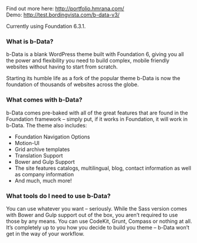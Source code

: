 Find out more here: http://portfolio.hmrana.com/  
Demo: http://test.bordingvista.com/b-data-v3/

Currently using Foundation 6.3.1.

### What is b-Data?
b-Data is a blank WordPress theme built with Foundation 6, giving you all the power and flexibility you need to build complex, mobile friendly websites without having to start from scratch.

Starting its humble life as a fork of the popular theme b-Data is now the foundation of thousands of websites across the globe.

### What comes with b-Data?
b-Data comes pre-baked with all of the great features that are found in the Foundation framework – simply put, if it works in Foundation, it will work in b-Data. The theme also includes:

- Foundation Navigation Options
- Motion-UI
- Grid archive templates
- Translation Support
- Bower and Gulp Support
- The site features catalogs, multilingual, blog, contact information as well as company information
- And much, much more!

### What tools do I need to use b-Data?
You can use whatever you want – seriously. While the Sass version comes with Bower and Gulp support out of the box, you aren’t required to use those by any means. You can use CodeKit, Grunt, Compass or nothing at all. It’s completely up to you how you decide to build you theme – b-Data won’t get in the way of your workflow.